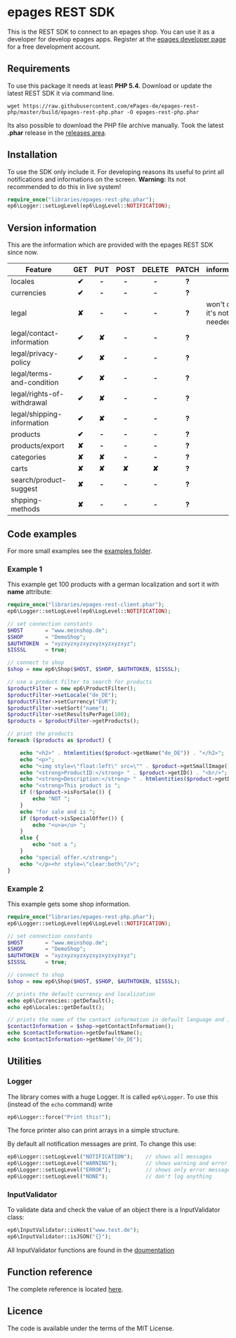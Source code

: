 # epages REST SDK
This is the REST SDK to connect to an epages shop. You can use it as a developer for develop epages apps. Register at the [epages developer page](https://developer.epages.com) for a free development account.

## Requirements
To use this package it needs at least **PHP 5.4**.
Download or update the latest REST SDK it via command line.
```
wget https://raw.githubusercontent.com/ePages-de/epages-rest-php/master/build/epages-rest-php.phar -O epages-rest-php.phar
```
Its also possible to download the PHP file archive manually. Took the latest **.phar** release in the [releases area](https://github.com/ePages-de/epages-rest-php/releases).

## Installation
To use the SDK only include it.
For developing reasons its useful to print all notifications and informations on the screen. **Warning:** Its not recommended to do this in live system!
```php
require_once("libraries/epages-rest-php.phar");
ep6\Logger::setLogLevel(ep6\LogLevel::NOTIFICATION);
```

## Version information
This are the information which are provided with the epages REST SDK since now.

| Feature | GET | PUT | POST | DELETE | PATCH | information |
| --- | :---: | :---: | :---: | :---: | :---: | --- |
| locales | **✔** | **-** | **-** | **-** | **?** |
| currencies | **✔** | **-** | **-** | **-** | **?** |
| legal | **✘** | **-** | **-** | **-** | **?** | won't do, it's not needed |
| legal/contact-information | **✔** | **✘** | **-** | **-** | **?** |
| legal/privacy-policy | **✔** | **✘** | **-** | **-** | **?** |
| legal/terms-and-condition | **✔** | **✘** | **-** | **-** | **?** |
| legal/rights-of-withdrawal | **✔** | **✘** | **-** | **-** | **?** |
| legal/shipping-information | **✔** | **✘** | **-** | **-** | **?** |
| products | **✔** | **-** | **-** | **-** | **?** |
| products/export | **✘** | **-** | **-** | **-** | **?** |
| categories | **✘** | **✘** | **-** | **-** | **?** |
| carts | **✘** | **✘** | **✘** | **✘** | **?** |
| search/product-suggest | **✘** | **-** | **-** | **-** | **?** |
| shpping-methods | **✘** | **-** | **-** | **-** | **?** |

## Code examples

For more small examples see the [examples folder](https://github.com/ePages-de/epages-rest-php/tree/master/examples).

### Example 1

This example get 100 products with a german localization and sort it with **name** attribute:

```php
require_once("libraries/epages-rest-client.phar");
ep6\Logger::setLogLevel(ep6\LogLevel::NOTIFICATION);

// set connection constants
$HOST		= "www.meinshop.de";
$SHOP		= "DemoShop";
$AUTHTOKEN	= "xyzxyzxyzxyzxyzxyzxyzxyz";
$ISSSL		= true;

// connect to shop
$shop = new ep6\Shop($HOST, $SHOP, $AUTHTOKEN, $ISSSL);

// use a product filter to search for products
$productFilter = new ep6\ProductFilter();
$productFilter->setLocale("de_DE");
$productFilter->setCurrency("EUR");
$productFilter->setSort("name");
$productFilter->setResultsPerPage(100);
$products = $productFilter->getProducts();

// print the products
foreach ($products as $product) {

	echo "<h2>" . htmlentities($product->getName("de_DE")) . "</h2>";
	echo "<p>";
	echo "<img style=\"float:left\" src=\"" . $product->getSmallImage()->getOriginURL() . "\"/>";
	echo "<strong>ProductID:</strong> " . $product->getID() . "<br/>";
	echo "<strong>Description:</strong> " . htmlentities($product->getDescription("de_DE")) . "<br/><br/>";
	echo "<strong>This product is ";
	if (!$product->isForSale()) {
		echo "NOT ";
	}
	echo "for sale and is ";
	if ($product->isSpecialOffer()) {
		echo "<u>a</u> ";
	}
	else {
		echo "not a ";
	}
	echo "special offer.</strong>";
	echo "</p><hr style=\"clear:both\"/>";
}
```

### Example 2

This example gets some shop information.

```php
require_once("libraries/epages-rest-php.phar");
ep6\Logger::setLogLevel(ep6\LogLevel::NOTIFICATION);

// set connection constants
$HOST		= "www.meinshop.de";
$SHOP		= "DemoShop";
$AUTHTOKEN	= "xyzxyzxyzxyzxyzxyzxyzxyz";
$ISSSL		= true;

// connect to shop
$shop = new ep6\Shop($HOST, $SHOP, $AUTHTOKEN, $ISSSL);

// prints the default currency and localization
echo ep6\Currencies::getDefault();
echo ep6\Locales::getDefault();

// prints the name of the contact information in default language and in german
$contactInformation = $shop->getContactInformation();
echo $contactInformation->getDefaultName();
echo $contactInformation->getName("de_DE");
```

## Utilities

### Logger
The library comes with a huge Logger. It is called ```ep6\Logger```.
To use this (instead of the ```echo``` command) write
```php
ep6\Logger::force("Print this!");
```
The force printer also can print arrays in a simple structure.

By default all notification messages are print. To change this use:
```php
ep6\Logger::setLogLevel("NOTIFICATION");	// shows all messages
ep6\Logger::setLogLevel("WARNING");			// shows warning and error messages
ep6\Logger::setLogLevel("ERROR");			// shows only error messages
ep6\Logger::setLogLevel("NONE");			// don't log anything
```
### InputValidator

To validate data and check the value of an object there is a InputValidator class:
```php
ep6\InputValidator::isHost("www.test.de");
ep6\InputValidator::isJSON("{}");
```
All InputValidator functions are found in the [doumentation](http://dbawdy.de/epages-rest-php/doc/class-ep6.InputValidator.html)

## Function reference
The complete reference is located [here](http://dbawdy.de/epages-rest-php/doc).

## Licence

The code is available under the terms of the MIT License.